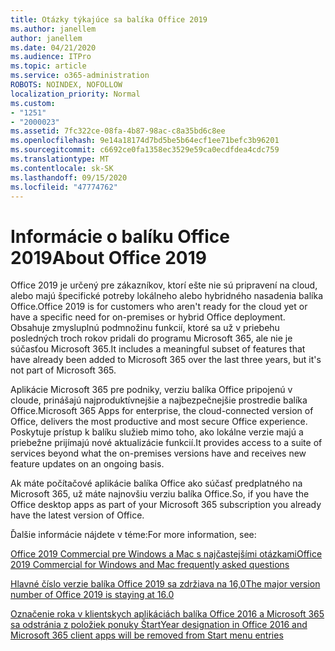 ```yaml
---
title: Otázky týkajúce sa balíka Office 2019
ms.author: janellem
author: janellem
ms.date: 04/21/2020
ms.audience: ITPro
ms.topic: article
ms.service: o365-administration
ROBOTS: NOINDEX, NOFOLLOW
localization_priority: Normal
ms.custom:
- "1251"
- "2000023"
ms.assetid: 7fc322ce-08fa-4b87-98ac-c8a35bd6c8ee
ms.openlocfilehash: 9e14a18174d7bd5be5b64ecf1ee71befc3b96201
ms.sourcegitcommit: c6692ce0fa1358ec3529e59ca0ecdfdea4cdc759
ms.translationtype: MT
ms.contentlocale: sk-SK
ms.lasthandoff: 09/15/2020
ms.locfileid: "47774762"
---
```

# <a name="about-office-2019"></a><span data-ttu-id="83b65-102">Informácie o balíku Office 2019</span><span class="sxs-lookup"><span data-stu-id="83b65-102">About Office 2019</span></span>

<span data-ttu-id="83b65-103">Office 2019 je určený pre zákazníkov, ktorí ešte nie sú pripravení na cloud, alebo majú špecifické potreby lokálneho alebo hybridného nasadenia balíka Office.</span><span class="sxs-lookup"><span data-stu-id="83b65-103">Office 2019 is for customers who aren't ready for the cloud yet or have a specific need for on-premises or hybrid Office deployment.</span></span> <span data-ttu-id="83b65-104">Obsahuje zmysluplnú podmnožinu funkcií, ktoré sa už v priebehu posledných troch rokov pridali do programu Microsoft 365, ale nie je súčasťou Microsoft 365.</span><span class="sxs-lookup"><span data-stu-id="83b65-104">It includes a meaningful subset of features that have already been added to Microsoft 365 over the last three years, but it's not part of Microsoft 365.</span></span>
  
<span data-ttu-id="83b65-105">Aplikácie Microsoft 365 pre podniky, verziu balíka Office pripojenú v cloude, prinášajú najproduktívnejšie a najbezpečnejšie prostredie balíka Office.</span><span class="sxs-lookup"><span data-stu-id="83b65-105">Microsoft 365 Apps for enterprise, the cloud-connected version of Office, delivers the most productive and most secure Office experience.</span></span> <span data-ttu-id="83b65-106">Poskytuje prístup k balíku služieb mimo toho, ako lokálne verzie majú a priebežne prijímajú nové aktualizácie funkcií.</span><span class="sxs-lookup"><span data-stu-id="83b65-106">It provides access to a suite of services beyond what the on-premises versions have and receives new feature updates on an ongoing basis.</span></span>
  
<span data-ttu-id="83b65-107">Ak máte počítačové aplikácie balíka Office ako súčasť predplatného na Microsoft 365, už máte najnovšiu verziu balíka Office.</span><span class="sxs-lookup"><span data-stu-id="83b65-107">So, if you have the Office desktop apps as part of your Microsoft 365 subscription you already have the latest version of Office.</span></span>
  
<span data-ttu-id="83b65-108">Ďalšie informácie nájdete v téme:</span><span class="sxs-lookup"><span data-stu-id="83b65-108">For more information, see:</span></span>
  
[<span data-ttu-id="83b65-109">Office 2019 Commercial pre Windows a Mac s najčastejšími otázkami</span><span class="sxs-lookup"><span data-stu-id="83b65-109">Office 2019 Commercial for Windows and Mac frequently asked questions</span></span>](https://support.microsoft.com/help/4133312)
  
[<span data-ttu-id="83b65-110">Hlavné číslo verzie balíka Office 2019 sa zdržiava na 16,0</span><span class="sxs-lookup"><span data-stu-id="83b65-110">The major version number of Office 2019 is staying at 16.0</span></span>](https://docs.microsoft.com/deployoffice/office2019/overview)
  
[<span data-ttu-id="83b65-111">Označenie roka v klientskych aplikáciách balíka Office 2016 a Microsoft 365 sa odstránia z položiek ponuky Štart</span><span class="sxs-lookup"><span data-stu-id="83b65-111">Year designation in Office 2016 and Microsoft 365 client apps will be removed from Start menu entries</span></span>](https://support.office.com/article/8fe5e052-76d2-49de-af30-2e84ed3da907?wt.mc_id=Alchemy_ClientDIA)
  